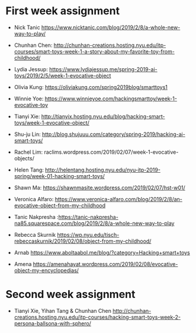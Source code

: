 # First week assignment

* Nick Tanic
https://www.nicktanic.com/blog/2019/2/8/a-whole-new-way-to-play/

* Chunhan Chen: http://chunhan-creations.hosting.nyu.edu/itp-courses/smart-toys-week-1-a-story-about-my-favorite-toy-from-childhood/
          
* Lydia Jessup: https://www.lydiajessup.me/spring-2019-ai-toys/2019/2/5/week-1-evocative-object 

* Olivia Kung: https://oliviakung.com/spring2019blog/smarttoys1

* Winnie Yoe: https://www.winnieyoe.com/hackingsmarttoy/week-1-evocative-toy

* Tianyi Xie: http://tianyix.hosting.nyu.edu/blog/hacking-smart-toys/week-1-evocative-object/

* Shu-ju Lin: http://blog.shujuuu.com/category/spring-2019/hacking-ai-smart-toys/

* Rachel Lim: raclims.wordpress.com/2019/02/07/week-1-evocative-objects/

* Helen Tang: http://helentang.hosting.nyu.edu/nyu-itp-2019-spring/week-01-hacking-smart-toys/

* Shawn Ma: https://shawnmasite.wordpress.com/2019/02/07/hst-w01/ 

* Veronica Alfaro: https://www.veronica-alfaro.com/blog/2019/2/8/an-evocative-object-from-my-childhood

* Tanic Nakpresha :https://tanic-nakpresha-na85.squarespace.com/blog/2019/2/8/a-whole-new-way-to-play

* Rebecca Skurnik
 https://wp.nyu.edu/tisch-rebeccaskurnik/2019/02/08/object-from-my-childhood/ 

* Arnab
https://www.aboltaabol.me/blog/?category=Hacking+smart+toys

* Amena 
https://amenahayat.wordpress.com/2019/02/08/evocative-object-my-encyclopedias/


# Second week assignment
* Tianyi Xie, Yihan Tang & Chunhan Chen
http://chunhan-creations.hosting.nyu.edu/itp-courses/hacking-smart-toys-week-2-persona-ballsona-with-sphero/




